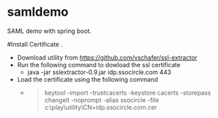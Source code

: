 
# samldemo
SAML demo with spring boot.

#Install Certificate .

- Download utility from https://github.com/vschafer/ssl-extractor
- Run the following command to dowload the ssl certificate 
  - java -jar sslextractor-0.9.jar idp.ssocircle.com 443
- Load the certificate using the following command 
  - >keytool -import -trustcacerts -keystore cacerts -storepass changeit -noprompt -alias ssocircle -file c:\play\utility\CN=idp.ssocircle.com.cer
